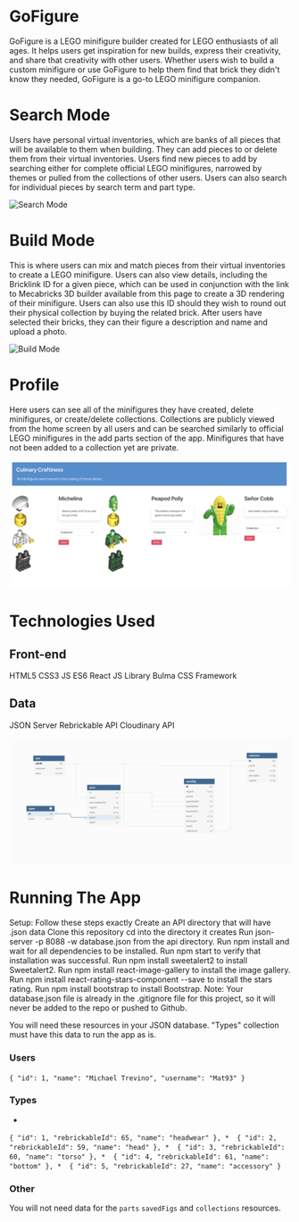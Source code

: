 # GoFigure
GoFigure is a LEGO minifigure builder created for LEGO enthusiasts of all ages. It helps users get inspiration for new builds, express their creativity, and share that creativity with other users. Whether users wish to build a custom minifigure or use GoFigure to help them find that brick they didn't know they needed, GoFigure is a go-to LEGO minifigure companion.

# Search Mode
Users have personal virtual inventories, which are banks of all pieces that will be available to them when building. They can add pieces to or delete them from their virtual inventories. Users find new pieces to add by searching either for complete official LEGO minifigures, narrowed by themes or pulled from the collections of other users. Users can also search for individual pieces by search term and part type.

![Search Mode](/public/images/Search.gif)

# Build Mode
This is where users can mix and match pieces from their virtual inventories to create a LEGO minifigure. Users can also view details, including the Bricklink ID for a given piece, which can be used in conjunction with the link to Mecabricks 3D builder available from this page to create a 3D rendering of their minifigure. Users can also use this ID should they wish to round out their physical collection by buying the related brick. After users have selected their bricks, they can their figure a description and name and upload a photo.

![Build Mode](/public/images/FigBuilder.gif)

# Profile
Here users can see all of the minifigures they have created, delete minifigures, or create/delete collections. Collections are publicly viewed from the home screen by all users and can be searched similarly to official LEGO minifigures in the add parts section of the app. Minifigures that have not been added to a collection yet are private.

![Profile](/public/images/ProfilePage.png)

# Technologies Used

## Front-end
HTML5
CSS3
JS ES6
React JS Library
Bulma CSS Framework

## Data
JSON Server
Rebrickable API
Cloudinary API

![ERD](/public/images/GoFigureERD.png)

# Running The App

Setup: Follow these steps exactly
Create an API directory that will have .json data
Clone this repository
cd into the directory it creates
Run json-server -p 8088 -w database.json from the api directory.
Run npm install and wait for all dependencies to be installed.
Run npm start to verify that installation was successful.
Run npm install sweetalert2 to install Sweetalert2.
Run npm install react-image-gallery to install the image gallery.
Run npm install react-rating-stars-component --save to install the stars rating.
Run npm install bootstrap to install Bootstrap.
Note: Your database.json file is already in the .gitignore file for this project, so it will never be added to the repo or pushed to Github.

You will need these resources in your JSON database. "Types" collection must have this data to run the app as is.

### Users
`
    {
      "id": 1,
      "name": "Michael Trevino",
      "username": "Mat93"
    }
`

### Types
* 
`
    {
      "id": 1,
      "rebrickableId": 65,
      "name": "headwear"
    },
    * 
    {
      "id": 2,
      "rebrickableId": 59,
      "name": "head"
    },
    * 
    {
      "id": 3,
      "rebrickableId": 60,
      "name": "torso"
    },
    * 
    {
      "id": 4,
      "rebrickableId": 61,
      "name": "bottom"
    },
    * 
    {
      "id": 5,
      "rebrickableId": 27,
      "name": "accessory"
    }
`
### Other
You will not need data for the `parts` `savedFigs` and `collections` resources.
